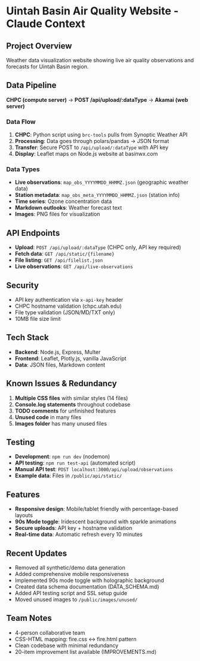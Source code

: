 # Uintah Basin Air Quality Website - Claude Context

## Project Overview
Weather data visualization website showing live air quality observations and forecasts for Uintah Basin region.

## Data Pipeline
**CHPC (compute server)** → **POST /api/upload/:dataType** → **Akamai (web server)**

### Data Flow
1. **CHPC**: Python script using `brc-tools` pulls from Synoptic Weather API
2. **Processing**: Data goes through polars/pandas → JSON format
3. **Transfer**: Secure POST to `/api/upload/:dataType` with API key
4. **Display**: Leaflet maps on Node.js website at basinwx.com

### Data Types
- **Live observations**: `map_obs_YYYYMMDD_HHMMZ.json` (geographic weather data)
- **Station metadata**: `map_obs_meta_YYYYMMDD_HHMMZ.json` (station info)
- **Time series**: Ozone concentration data
- **Markdown outlooks**: Weather forecast text
- **Images**: PNG files for visualization

## API Endpoints
- **Upload**: `POST /api/upload/:dataType` (CHPC only, API key required)
- **Fetch data**: `GET /api/static/{filename}`
- **File listing**: `GET /api/filelist.json`
- **Live observations**: `GET /api/live-observations`

## Security
- API key authentication via `x-api-key` header
- CHPC hostname validation (chpc.utah.edu)
- File type validation (JSON/MD/TXT only)
- 10MB file size limit

## Tech Stack
- **Backend**: Node.js, Express, Multer
- **Frontend**: Leaflet, Plotly.js, vanilla JavaScript
- **Data**: JSON files, Markdown content

## Known Issues & Redundancy
1. **Multiple CSS files** with similar styles (14 files)
2. **Console.log statements** throughout codebase
3. **TODO comments** for unfinished features
4. **Unused code** in many files
5. **Images folder** has many unused files

## Testing
- **Development**: `npm run dev` (nodemon)
- **API testing**: `npm run test-api` (automated script)
- **Manual API test**: `POST localhost:3000/api/upload/observations`
- **Example data**: Files in `/public/api/static/`

## Features
- **Responsive design**: Mobile/tablet friendly with percentage-based layouts
- **90s Mode toggle**: Iridescent background with sparkle animations
- **Secure uploads**: API key + hostname validation
- **Real-time data**: Automatic refresh every 10 minutes

## Recent Updates
- Removed all synthetic/demo data generation
- Added comprehensive mobile responsiveness
- Implemented 90s mode toggle with holographic background
- Created data schema documentation (DATA_SCHEMA.md)
- Added API testing script and SSL setup guide
- Moved unused images to `/public/images/unused/`

## Team Notes
- 4-person collaborative team
- CSS-HTML mapping: fire.css ↔ fire.html pattern
- Clean codebase with minimal redundancy
- 20-item improvement list available (IMPROVEMENTS.md)